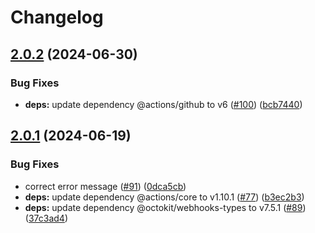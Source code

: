 # Changelog

## [2.0.2](https://github.com/soc221b/shorten-commit-sha/compare/v2.0.1...v2.0.2) (2024-06-30)


### Bug Fixes

* **deps:** update dependency @actions/github to v6 ([#100](https://github.com/soc221b/shorten-commit-sha/issues/100)) ([bcb7440](https://github.com/soc221b/shorten-commit-sha/commit/bcb7440d13484d64e8601cc844e18a5744eb4cf6))

## [2.0.1](https://github.com/soc221b/shorten-commit-sha/compare/v2.0.0...v2.0.1) (2024-06-19)


### Bug Fixes

* correct error message ([#91](https://github.com/soc221b/shorten-commit-sha/issues/91)) ([0dca5cb](https://github.com/soc221b/shorten-commit-sha/commit/0dca5cbeb4b0be373c405699d5c608221af3a7e9))
* **deps:** update dependency @actions/core to v1.10.1 ([#77](https://github.com/soc221b/shorten-commit-sha/issues/77)) ([b3ec2b3](https://github.com/soc221b/shorten-commit-sha/commit/b3ec2b357ec77c34a4802b415682c2e988c21f25))
* **deps:** update dependency @octokit/webhooks-types to v7.5.1 ([#89](https://github.com/soc221b/shorten-commit-sha/issues/89)) ([37c3ad4](https://github.com/soc221b/shorten-commit-sha/commit/37c3ad4d03d426c305202511810bd45789ffd6a5))
